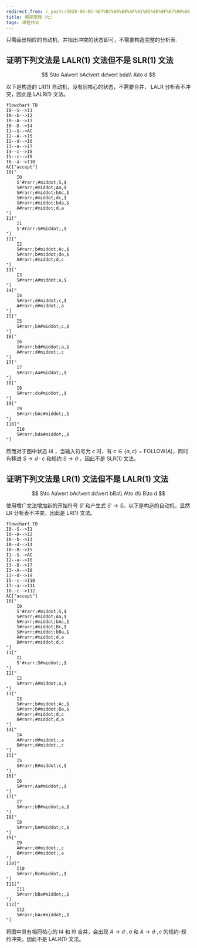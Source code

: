 ```yaml
---
redirect_from: /_posts/2020-06-03-%E7%BC%96%E8%AF%91%E5%8E%9F%E7%90%86-%E4%B8%83/
title: 编译原理（七）
tags: 课程作业
---
```


只需画出相应的自动机，并指出冲突的状态即可，不需要构造完整的分析表.

## 证明下列文法是 LALR(1) 文法但不是 SLR(1) 文法

$$
S\to Aa\vert bAc\vert dc\vert bda\\
A\to d
$$

以下是构造的 LR(1) 自动机，没有同核心的状态，不需要合并， LALR 分析表不冲突，因此是 LALR(1) 文法。

```mermaid
flowchart TB
I0--S-->I1
I0--b-->I2
I0--A-->I3
I0--D-->I4
I1--$-->AC
I2--A-->I5
I2--d-->I6
I3--a-->I7
I4--c-->I8
I5--c-->I9
I6--a-->I10
AC["accept"]
I0["
    I0
    S'#rarr;#middot;S,$
    S#rarr;#middot;Aa,$
    S#rarr;#middot;bAc,$
    S#rarr;#middot;dc,$
    S#rarr;#middot;bda,$
    A#rarr;#middot;d,a
"]
I1["
    I1
    S'#rarr;S#middot;,$
"]
I2["
    I2
    S#rarr;b#middot;Ac,$
    S#rarr;b#middot;da,$
    A#rarr;#middot;d,c
"]
I3["
    I3
    S#rarr;A#middot;a,$
"]
I4["
    I4
    S#rarr;d#middot;c,$
    A#rarr;d#middot;,a
"]
I5["
    I5
    S#rarr;bA#middot;c,$
"]
I6["
    I6
    S#rarr;bd#middot;a,$
    A#rarr;d#middot;,c
"]
I7["
    I7
    S#rarr;Aa#middot;,$
"]
I8["
    I8
    S#rarr;dc#middot;,$
"]
I9["
    I9
    S#rarr;bAc#middot;,$
"]
I10["
    I10
    S#rarr;bda#middot;,$
"]
```

然而对于图中状态 I4 ，当输入符号为 $c$ 时，有 $c\in\lbrace a,c\rbrace =\text{FOLLOW}(A)$，同时有移进 $S\to d\cdot c$ 和规约 $S\to d\cdot$，因此不是 SLR(1) 文法。

## 证明下列文法是 LR(1) 文法但不是 LALR(1) 文法

$$
S\to Aa\vert bAc\vert dc\vert bBa\\
A\to d\\
B\to d
$$

使用增广文法增加新的开始符号 $S'$ 和产生式 $S'\to S$。以下是构造的自动机，显然 LR 分析表不冲突，因此是 LR(1) 文法。

```mermaid
flowchart TB
I0--S-->I1
I0--A-->I2
I0--b-->I3
I0--d-->I4
I0--B-->I5
I1--$-->AC
I2--a-->I6
I3--B-->I7
I3--A-->I8
I3--d-->I9
I5--c-->I10
I7--a-->I11
I8--c-->I12
AC["accept"]
I0["
    I0
    S'#rarr;#middot;S,$
    S#rarr;#middot;Aa,$
    S#rarr;#middot;bAc,$
    S#rarr;#middot;Bc,$
    S#rarr;#middot;bBa,$
    A#rarr;#middot;d,a
    B#rarr;#middot;d,c
"]
I1["
    I1
    S'#rarr;S#middot;,$
"]
I2["
    I2
    S#rarr;A#middot;a,$
"]
I3["
    I3
    S#rarr;b#middot;Ac,$
    S#rarr;b#middot;Ba,$
    A#rarr;#middot;d,c
    B#rarr;#middot;d,a
"]
I4["
    I4
    A#rarr;d#middot;,a
    B#rarr;d#middot;,c
"]
I5["
    I5
    S#rarr;B#middot;c,$
"]
I6["
    I6
    S#rarr;Aa#middot;,$
"]
I7["
    I7
    S#rarr;bB#middot;a,$
"]
I8["
    I8
    S#rarr;bA#middot;c,$
"]
I9["
    I9
    A#rarr;d#middot;,c
    B#rarr;d#middot;,a
"]
I10["
    I10
    S#rarr;Bc#middot;,$
"]
I11["
    I11
    S#rarr;bBa#middot;,$
"]
I12["
    I12
    S#rarr;bAc#middot;,$
"]
```

将图中具有相同核心的 I4 和 I9 合并，会出现 $A\to d\cdot,a$ 和 $A\to d\cdot,c$ 的规约-规约冲突，因此不是 LALR(1) 文法。
